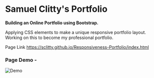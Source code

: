 # Samuel Clitty's Portfolio

**Building an Online Portfolio using Bootstrap.**

Applying CSS elements to make a unique responsive portfolio layout. 
Working on this to become my professional portfolio.

Page Link
    https://sclitty.github.io/Responsiveness-Portfolio/index.html
 

### Page Demo - 
![Demo](images/Demo.gif)





